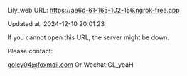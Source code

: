 Lily_web URL: https://ae6d-61-165-102-156.ngrok-free.app

Updated at: 2024-12-10 20:01:23

If you cannot open this URL, the server might be down.

Please contact: 

goley04@foxmail.com Or Wechat:GL_yeaH